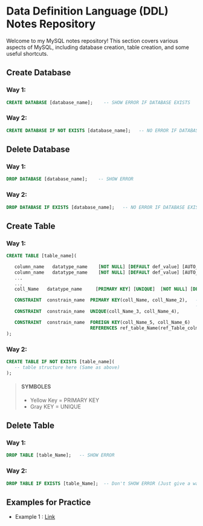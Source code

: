 # Data Definition Language (DDL) Notes Repository

Welcome to my MySQL notes repository! This section covers various aspects of MySQL, including database creation, table creation, and some useful shortcuts.

## Create Database

### Way 1:
```sql
CREATE DATABASE [database_name];    -- SHOW ERROR IF DATABASE EXISTS
```
### Way 2:
```sql
CREATE DATABASE IF NOT EXISTS [database_name];   -- NO ERROR IF DATABASE EXISTS
```


## Delete Database

### Way 1:
```sql
DROP DATABASE [database_name];    -- SHOW ERROR
```
### Way 2:
```sql
DROP DATABASE IF EXISTS [database_name];   -- NO ERROR IF DATABASE EXISTS
```


## Create Table

### Way 1:
```sql
CREATE TABLE [table_name](

   column_name   datatype_name    [NOT NULL] [DEFAULT def_value] [AUTO_INCREMENT],
   column_name   datatype_name    [NOT NULL] [DEFAULT def_value] [AUTO_INCREMENT],
   ...
   ...
   coll_Name   datatype_name     [PRIMARY KEY] [UNIQUE]  [NOT NULL] [DEFAULT def_Value] [AUTO_INCREMENT],

   CONSTRAINT  constrain_name  PRIMARY KEY(coll_Name, coll_Name_2),   -- No Space btwn ->  KEY()
                                                                      -- Declare primary key side to the datatype name is a bad practice
   CONSTRAINT  constrain_name  UNIQUE(coll_Name_3, coll_Name_4),      

   CONSTRAINT  constrain_name  FOREIGN KEY(coll_Name_5, coll_Name_6)
                               REFERENCES ref_table_Name(ref_Table_colm_Name, ref_Table_colm_Name_2)   -- No comma no semicolon in the last line
);
```

### Way 2:
```sql
CREATE TABLE IF NOT EXISTS [table_name](
   -- table structure here (Same as above)
);
```

> #### SYMBOLES 
>
> - Yellow Key = PRIMARY KEY
> - Gray   KEY = UNIQUE


## Delete Table

### Way 1:
```sql
DROP TABLE [table_Name];   -- SHOW ERROR
```

### Way 2:
```sql
DROP TABLE IF EXISTS [table_Name];  -- Don't SHOW ERROR (Just give a warning)
```

## Examples for Practice
- Example 1 : [Link](https://github.com/TashinParvez/MySQL_From_Zero/tree/master/Data%20Definition%20Language%20(DDL)/Practice/Example%201)

